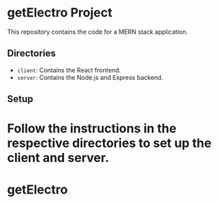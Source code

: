 # getElectro Project

This repository contains the code for a MERN stack application.

## Directories

- `client`: Contains the React frontend.
- `server`: Contains the Node.js and Express backend.

## Setup

Follow the instructions in the respective directories to set up the client and server.
=======
# getElectro
